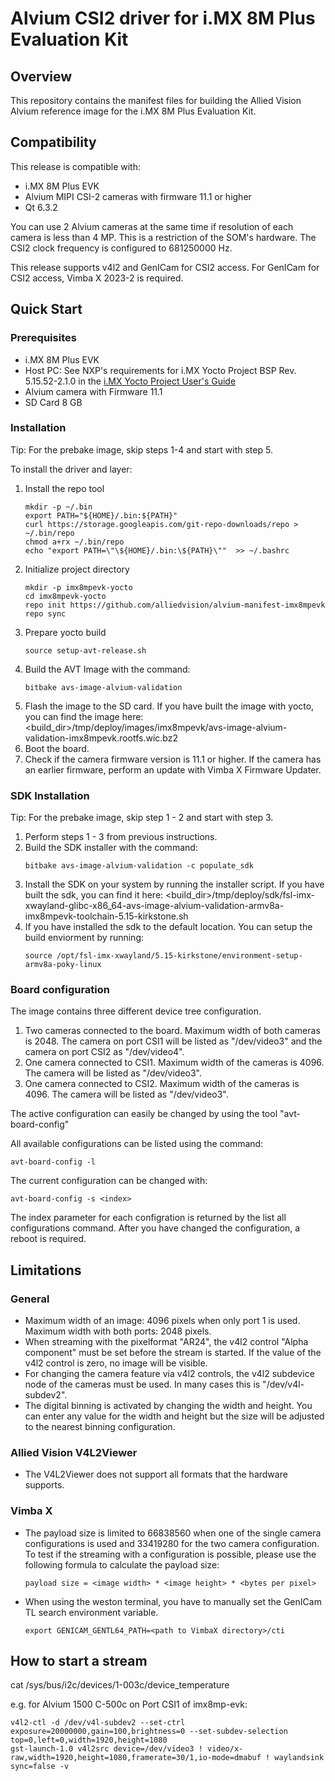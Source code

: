 # Alvium CSI2 driver for i.MX 8M Plus Evaluation Kit

## Overview
This repository contains the manifest files for building the Allied Vision Alvium reference image for the i.MX 8M Plus Evaluation Kit. 

## Compatibility
This release is compatible with:
- i.MX 8M Plus EVK
- Alvium MIPI CSI-2 cameras with firmware 11.1 or higher
- Qt 6.3.2 

You can use 2 Alvium cameras at the same time if resolution of each camera is less than 4 MP. This is a restriction of the SOM's hardware.
The CSI2 clock frequency is configured to 681250000 Hz.

This release supports v4l2 and GenICam for CSI2 access.
For GenICam for CSI2 access, Vimba X 2023-2 is required.


## Quick Start
### Prerequisites
-  i.MX 8M Plus EVK
-  Host PC: See NXP's requirements for i.MX Yocto Project BSP Rev. 5.15.52-2.1.0 in the [i.MX Yocto Project User's Guide](https://www.nxp.com/docs/en/user-guide/IMX_YOCTO_PROJECT_USERS_GUIDE.pdf)
-  Alvium camera with Firmware 11.1
-  SD Card 8 GB

### Installation

Tip: For the prebake image, skip steps 1-4 and start with step 5.

To install the driver and layer:

1. Install the repo tool
    ```shell
    mkdir -p ~/.bin
    export PATH="${HOME}/.bin:${PATH}"
    curl https://storage.googleapis.com/git-repo-downloads/repo > ~/.bin/repo
    chmod a+rx ~/.bin/repo
    echo "export PATH=\"\${HOME}/.bin:\${PATH}\""  >> ~/.bashrc
    ```
2. Initialize project directory
    ```shell
    mkdir -p imx8mpevk-yocto
    cd imx8mpevk-yocto
    repo init https://github.com/alliedvision/alvium-manifest-imx8mpevk
    repo sync
    ```
3. Prepare yocto build
    ```shell
    source setup-avt-release.sh
    ```
4. Build the AVT Image with the command:  
    ```shell
    bitbake avs-image-alvium-validation
    ```
5. Flash the image to the SD card.  If you have built the image with yocto, you can find the image here:
            <build_dir>/tmp/deploy/images/imx8mpevk/avs-image-alvium-validation-imx8mpevk.rootfs.wic.bz2
6. Boot the board.
7. Check if the camera firmware version is 11.1 or higher. If the camera has an earlier firmware, perform an update with Vimba X Firmware Updater.

### SDK Installation

Tip: For the prebake image, skip step 1 - 2 and start with step 3.

1. Perform steps 1 - 3 from previous instructions.
2. Build the SDK installer with the command:
    ```shell
    bitbake avs-image-alvium-validation -c populate_sdk
    ```
3. Install the SDK on your system by running the installer script. If you have built the sdk, you can find it here:
   <build_dir>/tmp/deploy/sdk/fsl-imx-xwayland-glibc-x86_64-avs-image-alvium-validation-armv8a-imx8mpevk-toolchain-5.15-kirkstone.sh
4. If you have installed the sdk to the default location. You can setup the build enviorment by running:
   ```shell
   source /opt/fsl-imx-xwayland/5.15-kirkstone/environment-setup-armv8a-poky-linux 
   ```

### Board configuration
The image contains three different device tree configuration.
1. Two cameras connected to the board. Maximum width of both cameras is 2048. The camera on port CSI1 will be listed as "/dev/video3" and the camera on port CSI2 as "/dev/video4". 
2. One camera connected to CSI1. Maximum width of the cameras is 4096. The camera will be listed as "/dev/video3".
3. One camera connected to CSI2. Maximum width of the cameras is 4096. The camera will be listed as "/dev/video3".

The active configuration can easily be changed by using the tool "avt-board-config"

All available configurations can be listed using the command:
```shell
avt-board-config -l
```
The current configuration can be changed with:
```shell
avt-board-config -s <index>
```
The index parameter for each configration is returned by the list all configurations command.
After you have changed the configuration, a reboot is required. 

## Limitations
### General
-  Maximum width of an image: 4096 pixels when only port 1 is used. Maximum width with both ports: 2048 pixels.
-  When streaming with the pixelformat "AR24", the v4l2 control "Alpha component" must be set before the stream is started. If the value of the v4l2 control is zero, no image will be visible.
-  For changing the camera feature via v4l2 controls, the v4l2 subdevice node of the cameras must be used. In many cases this is "/dev/v4l-subdev2".
-  The digital binning is activated by changing the width and height. You can enter any value for the width and height but the size will be adjusted to the nearest binning configuration.

### Allied Vision V4L2Viewer
- The V4L2Viewer does not support all formats that the hardware supports.

### Vimba X
- The payload size is limited to 66838560 when one of the single camera configurations is used and 33419280 for the two camera configuration. To test if the streaming with a configuration is possible, please use the following formula to calculate the payload size:
    ```
    payload size = <image width> * <image height> * <bytes per pixel>
    ```
- When using the weston terminal, you have to manually set the GenICam TL search environment variable.
    ```shell 
    export GENICAM_GENTL64_PATH=<path to VimbaX directory>/cti
    ```


## How to start a stream

cat  /sys/bus/i2c/devices/1-003c/device_temperature

e.g. for Alvium 1500 C-500c on Port CSI1 of imx8mp-evk:

```shell
v4l2-ctl -d /dev/v4l-subdev2 --set-ctrl exposure=20000000,gain=100,brightness=0 --set-subdev-selection top=0,left=0,width=1920,height=1080
gst-launch-1.0 v4l2src device=/dev/video3 ! video/x-raw,width=1920,height=1080,framerate=30/1,io-mode=dmabuf ! waylandsink sync=false -v
```
                